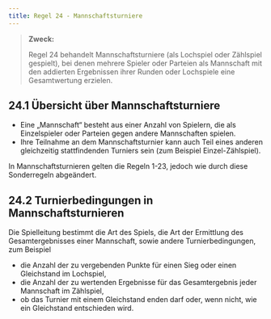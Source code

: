 ```yaml
---
title: Regel 24 - Mannschaftsturniere
---
```


> **Zweck:**
>
> Regel 24 behandelt Mannschaftsturniere (als Lochspiel oder Zählspiel gespielt), bei denen mehrere Spieler oder Parteien als Mannschaft mit den addierten Ergebnissen ihrer Runden oder Lochspiele eine Gesamtwertung erzielen.

## 24.1 Übersicht über Mannschaftsturniere

- Eine „Mannschaft“ besteht aus einer Anzahl von Spielern, die als Einzelspieler oder Parteien gegen andere Mannschaften spielen.
- Ihre Teilnahme an dem Mannschaftsturnier kann auch Teil eines anderen gleichzeitig stattfindenden Turniers sein (zum Beispiel Einzel-Zählspiel).

In Mannschaftsturnieren gelten die Regeln 1-23, jedoch wie durch diese Sonderregeln abgeändert.

## 24.2 Turnierbedingungen in Mannschaftsturnieren

Die Spielleitung bestimmt die Art des Spiels, die Art der Ermittlung des Gesamtergebnisses einer Mannschaft, sowie andere Turnierbedingungen, zum Beispiel

- die Anzahl der zu vergebenden Punkte für einen Sieg oder einen Gleichstand im Lochspiel,
- die Anzahl der zu wertenden Ergebnisse für das Gesamtergebnis jeder Mannschaft im Zählspiel,
- ob das Turnier mit einem Gleichstand enden darf oder, wenn nicht, wie ein Gleichstand entschieden wird.
